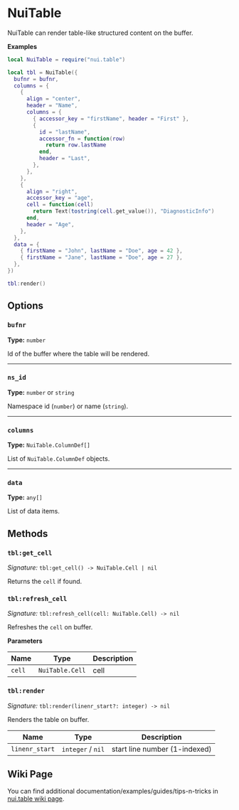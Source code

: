 # NuiTable

NuiTable can render table-like structured content on the buffer.

**Examples**

```lua
local NuiTable = require("nui.table")

local tbl = NuiTable({
  bufnr = bufnr,
  columns = {
    {
      align = "center",
      header = "Name",
      columns = {
        { accessor_key = "firstName", header = "First" },
        {
          id = "lastName",
          accessor_fn = function(row)
            return row.lastName
          end,
          header = "Last",
        },
      },
    },
    {
      align = "right",
      accessor_key = "age",
      cell = function(cell)
        return Text(tostring(cell.get_value()), "DiagnosticInfo")
      end,
      header = "Age",
    },
  },
  data = {
    { firstName = "John", lastName = "Doe", age = 42 },
    { firstName = "Jane", lastName = "Doe", age = 27 },
  },
})

tbl:render()
```

## Options

### `bufnr`

**Type:** `number`

Id of the buffer where the table will be rendered.

---

### `ns_id`

**Type:** `number` or `string`

Namespace id (`number`) or name (`string`).

---

### `columns`

**Type:** `NuiTable.ColumnDef[]`

List of `NuiTable.ColumnDef` objects.

---

### `data`

**Type:** `any[]`

List of data items.

## Methods

### `tbl:get_cell`

_Signature:_ `tbl:get_cell() -> NuiTable.Cell | nil`

Returns the `cell` if found.

### `tbl:refresh_cell`

_Signature:_ `tbl:refresh_cell(cell: NuiTable.Cell) -> nil`

Refreshes the `cell` on buffer.

**Parameters**

| Name   | Type            | Description |
| ------ | --------------- | ----------- |
| `cell` | `NuiTable.Cell` | cell        |

### `tbl:render`

_Signature:_ `tbl:render(linenr_start?: integer) -> nil`

Renders the table on buffer.

| Name           | Type              | Description                   |
| -------------- | ----------------- | ----------------------------- |
| `linenr_start` | `integer` / `nil` | start line number (1-indexed) |

## Wiki Page

You can find additional documentation/examples/guides/tips-n-tricks in [nui.table wiki page](https://github.com/MunifTanjim/nui.nvim/wiki/nui.table).

<!-- vim: set ft=markdown: -->